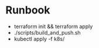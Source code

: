 # Runbook
- terraform init && terraform apply
- ./scripts/build_and_push.sh
- kubectl apply -f k8s/
